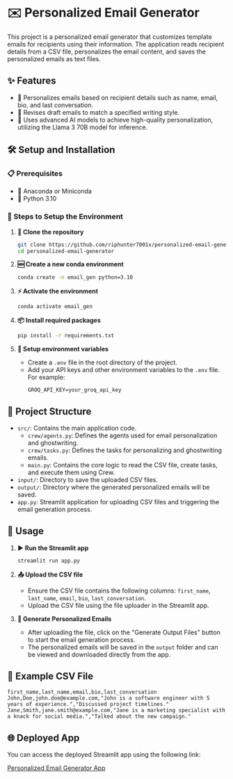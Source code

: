# ✉️ Personalized Email Generator

This project is a personalized email generator that customizes template emails for recipients using their information. The application reads recipient details from a CSV file, personalizes the email content, and saves the personalized emails as text files.

## ✨ Features
- 📧 Personalizes emails based on recipient details such as name, email, bio, and last conversation.
- 📝 Revises draft emails to match a specified writing style.
- 🤖 Uses advanced AI models to achieve high-quality personalization, utilizing the Llama 3 70B model for inference.

## 🛠️ Setup and Installation

### 📋 Prerequisites
- 🐍 Anaconda or Miniconda
- 🐍 Python 3.10

### 📝 Steps to Setup the Environment

1. **🔄 Clone the repository**
   ```sh
   git clone https://github.com/riphunter7001x/personalized-email-generator.git
   cd personalized-email-generator
   ```

2. **🆕 Create a new conda environment**
   ```sh
   conda create -n email_gen python=3.10
   ```

3. **⚡ Activate the environment**
   ```sh
   conda activate email_gen
   ```

4. **📦 Install required packages**
   ```sh
   pip install -r requirements.txt
   ```

5. **🔑 Setup environment variables**
   - Create a `.env` file in the root directory of the project.
   - Add your API keys and other environment variables to the `.env` file. For example:
     ```env
     GROQ_API_KEY=your_groq_api_key
     ```

## 📂 Project Structure

- `src/`: Contains the main application code.
  - `crew/agents.py`: Defines the agents used for email personalization and ghostwriting.
  - `crew/tasks.py`: Defines the tasks for personalizing and ghostwriting emails.
  - `main.py`: Contains the core logic to read the CSV file, create tasks, and execute them using Crew.
- `input/`: Directory to save the uploaded CSV files.
- `output/`: Directory where the generated personalized emails will be saved.
- `app.py`: Streamlit application for uploading CSV files and triggering the email generation process.

## 🚀 Usage

1. **▶️ Run the Streamlit app**
   ```sh
   streamlit run app.py
   ```

2. **📤 Upload the CSV file**
   - Ensure the CSV file contains the following columns: `first_name`, `last_name`, `email`, `bio`, `last_conversation`.
   - Upload the CSV file using the file uploader in the Streamlit app.

3. **📧 Generate Personalized Emails**
   - After uploading the file, click on the "Generate Output Files" button to start the email generation process.
   - The personalized emails will be saved in the `output` folder and can be viewed and downloaded directly from the app.

## 📄 Example CSV File

```csv
first_name,last_name,email,bio,last_conversation
John,Doe,john.doe@example.com,"John is a software engineer with 5 years of experience.","Discussed project timelines."
Jane,Smith,jane.smith@example.com,"Jane is a marketing specialist with a knack for social media.","Talked about the new campaign."
```

## 🌐 Deployed App

You can access the deployed Streamlit app using the following link:

[Personalized Email Generator App](https://personalized-email-generator.streamlit.app/)
